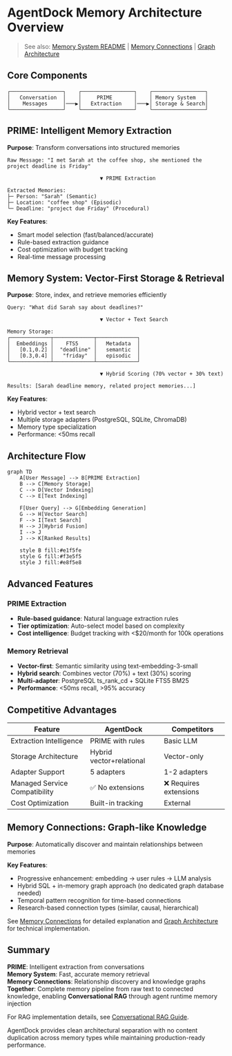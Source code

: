 # AgentDock Memory Architecture Overview

> See also: [Memory System README](./README.md) | [Memory Connections](./memory-connections.md) | [Graph Architecture](./graph-architecture.md)

## Core Components

```
┌─────────────────┐    ┌─────────────────┐    ┌─────────────────┐
│   Conversation  │    │     PRIME       │    │ Memory System   │
│    Messages     │───▶│   Extraction    │───▶│ Storage & Search│
└─────────────────┘    └─────────────────┘    └─────────────────┘
```

## PRIME: Intelligent Memory Extraction

**Purpose**: Transform conversations into structured memories

```
Raw Message: "I met Sarah at the coffee shop, she mentioned the project deadline is Friday"

                              ▼ PRIME Extraction

Extracted Memories:
├─ Person: "Sarah" (Semantic)
├─ Location: "coffee shop" (Episodic)  
└─ Deadline: "project due Friday" (Procedural)
```

**Key Features**:
- Smart model selection (fast/balanced/accurate)
- Rule-based extraction guidance
- Cost optimization with budget tracking
- Real-time message processing

## Memory System: Vector-First Storage & Retrieval

**Purpose**: Store, index, and retrieve memories efficiently

```
Query: "What did Sarah say about deadlines?"

                              ▼ Vector + Text Search

Memory Storage:
┌─────────────┬─────────────┬─────────────┐
│  Embeddings │    FTS5     │   Metadata  │
│   [0.1,0.2] │  "deadline" │   semantic  │
│   [0.3,0.4] │   "friday"  │   episodic  │
└─────────────┴─────────────┴─────────────┘

                              ▼ Hybrid Scoring (70% vector + 30% text)

Results: [Sarah deadline memory, related project memories...]
```

**Key Features**:
- Hybrid vector + text search
- Multiple storage adapters (PostgreSQL, SQLite, ChromaDB)
- Memory type specialization
- Performance: <50ms recall

## Architecture Flow

```mermaid
graph TD
    A[User Message] --> B[PRIME Extraction]
    B --> C[Memory Storage]
    C --> D[Vector Indexing]
    C --> E[Text Indexing]
    
    F[User Query] --> G[Embedding Generation]
    G --> H[Vector Search]
    F --> I[Text Search]
    H --> J[Hybrid Fusion]
    I --> J
    J --> K[Ranked Results]
    
    style B fill:#e1f5fe
    style G fill:#f3e5f5
    style J fill:#e8f5e8
```

## Advanced Features

### PRIME Extraction
- **Rule-based guidance**: Natural language extraction rules
- **Tier optimization**: Auto-select model based on complexity
- **Cost intelligence**: Budget tracking with <$20/month for 100k operations

### Memory Retrieval  
- **Vector-first**: Semantic similarity using text-embedding-3-small
- **Hybrid search**: Combines vector (70%) + text (30%) scoring
- **Multi-adapter**: PostgreSQL ts_rank_cd + SQLite FTS5 BM25
- **Performance**: <50ms recall, >95% accuracy

## Competitive Advantages

| Feature | AgentDock | Competitors |
|---------|-----------|-------------|
| Extraction Intelligence | PRIME with rules | Basic LLM |
| Storage Architecture | Hybrid vector+relational | Vector-only |
| Adapter Support | 5 adapters | 1-2 adapters |
| Managed Service Compatibility | ✅ No extensions | ❌ Requires extensions |
| Cost Optimization | Built-in tracking | External |

## Memory Connections: Graph-like Knowledge

**Purpose**: Automatically discover and maintain relationships between memories

**Key Features**:
- Progressive enhancement: embedding → user rules → LLM analysis
- Hybrid SQL + in-memory graph approach (no dedicated graph database needed)
- Temporal pattern recognition for time-based connections
- Research-based connection types (similar, causal, hierarchical)

See [Memory Connections](./memory-connections.md) for detailed explanation and [Graph Architecture](./graph-architecture.md) for technical implementation.

## Summary

**PRIME**: Intelligent extraction from conversations  
**Memory System**: Fast, accurate memory retrieval  
**Memory Connections**: Relationship discovery and knowledge graphs  
**Together**: Complete memory pipeline from raw text to connected knowledge, enabling **Conversational RAG** through agent runtime memory injection

For RAG implementation details, see [Conversational RAG Guide](./retrieval-augmented-generation.md).

AgentDock provides clean architectural separation with no content duplication across memory types while maintaining production-ready performance.